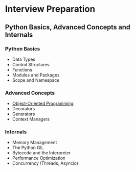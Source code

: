 # Interview Preparation

## Python Basics, Advanced Concepts and Internals

### Python Basics
- Data Types
- Control Structures
- Functions
- Modules and Packages
- Scope and Namespace

### Advanced Concepts
- [Object-Oriented Programming](/oops_design_patterns/oops_basics.md)
- Decorators
- Generators
- Context Managers

### Internals
- Memory Management
- The Python GIL
- Bytecode and the Interpreter
- Performance Optimization
- Concurrency (Threads, Asyncio)
